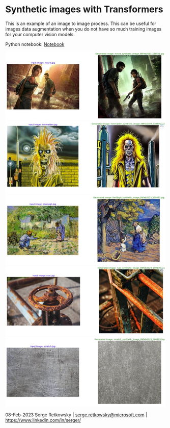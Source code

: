 # Synthetic images with Transformers

This is an example of an image to image process.
This can be useful for images data augmentation when you do not have so much training images for your computer vision models.

Python notebook:
<a href="Generating synthetic image with Image Variation Transformers">Notebook</a>

<img src="results (1).jpg">
<img src="results (2).jpg">
<img src="results (3).jpg">
<img src="results (4).jpg">
<img src="results (5).jpg">

08-Feb-2023 Serge Retkowsky | serge.retkowsky@microsoft.com | https://www.linkedin.com/in/serger/
